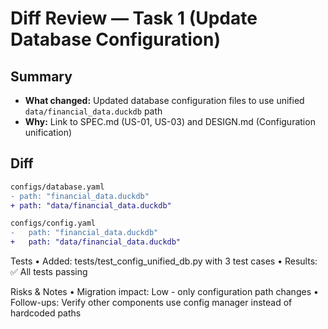 # Diff Review — Task 1 (Update Database Configuration)

## Summary
- **What changed:** Updated database configuration files to use unified `data/financial_data.duckdb` path
- **Why:** Link to SPEC.md (US-01, US-03) and DESIGN.md (Configuration unification)

## Diff
```diff
configs/database.yaml
- path: "financial_data.duckdb"
+ path: "data/financial_data.duckdb"

configs/config.yaml
-   path: "financial_data.duckdb"
+   path: "data/financial_data.duckdb"
```

Tests
	•	Added: tests/test_config_unified_db.py with 3 test cases
	•	Results: ✅ All tests passing

Risks & Notes
	•	Migration impact: Low - only configuration path changes
	•	Follow-ups: Verify other components use config manager instead of hardcoded paths
